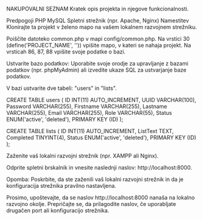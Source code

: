 NAKUPOVALNI SEZNAM
Kratek opis projekta in njegove funkcionalnosti.

Predpogoji
PHP
MySQL
Spletni strežnik (npr. Apache, Nginx)
Namestitev
Klonirajte ta projekt v želeno mapo na vašem lokalnem razvojnem strežniku.

Poiščite datoteko common.php v mapi config/common.php. Na vrstici 30 (define('PROJECT_NAME', '')) vpišite mapo, v kateri se nahaja projekt.
Na vrsticah 86, 87, 88 vpišite svoje podatke o bazi.

Ustvarite bazo podatkov:
Uporabite svoje orodje za upravljanje z bazami podatkov (npr. phpMyAdmin) ali izvedite ukaze SQL za ustvarjanje baze podatkov.

V bazi ustvarite dve tabeli: "users" in "lists".

CREATE TABLE users (
  ID INT(11) AUTO_INCREMENT,
  UUID VARCHAR(100),
  Password VARCHAR(255),
  Firstname VARCHAR(255),
  Lastname VARCHAR(255),
  Email VARCHAR(255),
  Role VARCHAR(55),
  Status ENUM('active', 'deleted'),
  PRIMARY KEY (ID)
);

CREATE TABLE lists (
  ID INT(11) AUTO_INCREMENT,
  ListText TEXT,
  Completed TINYINT(4),
  Status ENUM('active', 'deleted'),
  PRIMARY KEY (ID)
);

Zaženite vaš lokalni razvojni strežnik (npr. XAMPP ali Nginx).

Odprite spletni brskalnik in vnesite naslednji naslov: http://localhost:8000.

Opomba: Poskrbite, da ste zaženili vaš lokalni razvojni strežnik in da je konfiguracija strežnika pravilno nastavljena.

Prosimo, upoštevajte, da se naslov http://localhost:8000 nanaša na lokalno razvojno okolje. Prepričajte se, da prilagodite naslov, če uporabljate drugačen port ali konfiguracijo strežnika.